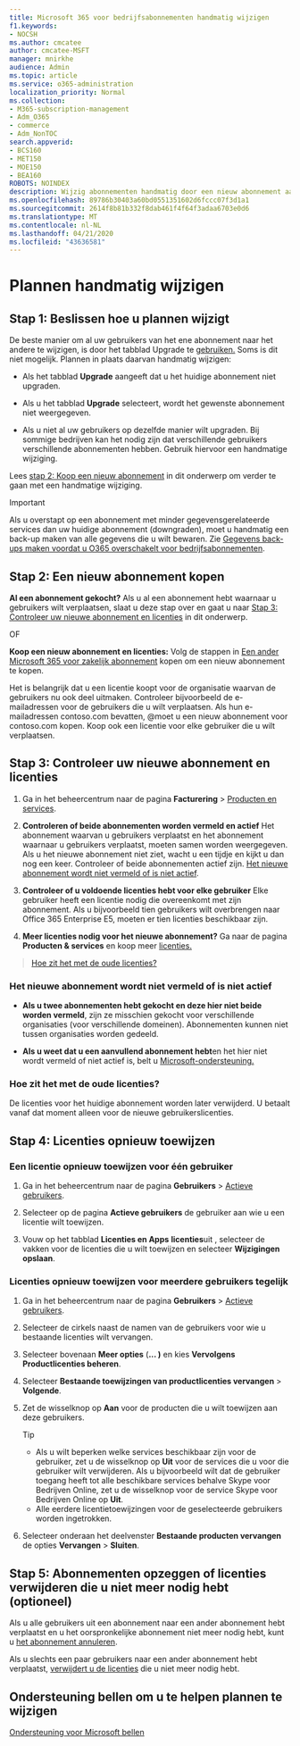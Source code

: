 ```yaml
---
title: Microsoft 365 voor bedrijfsabonnementen handmatig wijzigen
f1.keywords:
- NOCSH
ms.author: cmcatee
author: cmcatee-MSFT
manager: mnirkhe
audience: Admin
ms.topic: article
ms.service: o365-administration
localization_priority: Normal
ms.collection:
- M365-subscription-management
- Adm_O365
- commerce
- Adm_NonTOC
search.appverid:
- BCS160
- MET150
- MOE150
- BEA160
ROBOTS: NOINDEX
description: Wijzig abonnementen handmatig door een nieuw abonnement aan te schaffen en ervoor te zorgen dat beide abonnementen worden vermeld en actief.
ms.openlocfilehash: 89786b30403a60bd0551351602d6fccc07f3d1a1
ms.sourcegitcommit: 2614f8b81b332f8dab461f4f64f3adaa6703e0d6
ms.translationtype: MT
ms.contentlocale: nl-NL
ms.lasthandoff: 04/21/2020
ms.locfileid: "43636581"
---
```

# <a name="change-plans-manually"></a>Plannen handmatig wijzigen

## <a name="step-1-decide-how-to-change-plans"></a>Stap 1: Beslissen hoe u plannen wijzigt

De beste manier om al uw gebruikers van het ene abonnement naar het andere te wijzigen, is door het tabblad Upgrade te [gebruiken.](upgrade-to-different-plan.md) Soms is dit niet mogelijk. Plannen in plaats daarvan handmatig wijzigen:

- Als het tabblad **Upgrade** aangeeft dat u het huidige abonnement niet upgraden.

- Als u het tabblad **Upgrade** selecteert, wordt het gewenste abonnement niet weergegeven.

- Als u niet al uw gebruikers op dezelfde manier wilt upgraden. Bij sommige bedrijven kan het nodig zijn dat verschillende gebruikers verschillende abonnementen hebben. Gebruik hiervoor een handmatige wijziging.

Lees [stap 2: Koop een nieuw abonnement](#step-2-buy-a-new-subscription) in dit onderwerp om verder te gaan met een handmatige wijziging.

> [!IMPORTANT]
> Als u overstapt op een abonnement met minder gegevensgerelateerde services dan uw huidige abonnement (downgraden), moet u handmatig een back-up maken van alle gegevens die u wilt bewaren. Zie [Gegevens back-ups maken voordat u O365 overschakelt voor bedrijfsabonnementen](back-up-data-before-switching-plans.md).

## <a name="step-2-buy-a-new-subscription"></a>Stap 2: Een nieuw abonnement kopen

**Al een abonnement gekocht?** Als u al een abonnement hebt waarnaar u gebruikers wilt verplaatsen, slaat u deze stap over en gaat u naar [Stap 3: Controleer uw nieuwe abonnement en licenties](#step-3-check-your-new-subscription-and-licenses) in dit onderwerp.

OF

**Koop een nieuw abonnement en licenties:** Volg de stappen in [Een ander Microsoft 365 voor zakelijk abonnement](../buy-another-subscription.md) kopen om een nieuw abonnement te kopen.

Het is belangrijk dat u een licentie koopt voor de organisatie waarvan de gebruikers nu ook deel uitmaken. Controleer bijvoorbeeld de e-mailadressen voor de gebruikers die u wilt verplaatsen. Als hun e-mailadressen contoso.com bevatten, \@moet u een nieuw abonnement voor contoso.com kopen.
Koop ook een licentie voor elke gebruiker die u wilt verplaatsen.

## <a name="step-3-check-your-new-subscription-and-licenses"></a>Stap 3: Controleer uw nieuwe abonnement en licenties

1. Ga in het beheercentrum naar de pagina **Facturering** \> <a href="https://go.microsoft.com/fwlink/p/?linkid=842054" target="_blank">Producten en services</a>.

2. **Controleren of beide abonnementen worden vermeld en actief** Het abonnement waarvan u gebruikers verplaatst en het abonnement waarnaar u gebruikers verplaatst, moeten samen worden weergegeven. Als u het nieuwe abonnement niet ziet, wacht u een tijdje en kijkt u dan nog een keer. Controleer of beide abonnementen actief zijn. [Het nieuwe abonnement wordt niet vermeld of is niet actief](#the-new-subscription-isnt-listed-or-isnt-active).

3. **Controleer of u voldoende licenties hebt voor elke gebruiker** Elke gebruiker heeft een licentie nodig die overeenkomt met zijn abonnement. Als u bijvoorbeeld tien gebruikers wilt overbrengen naar Office 365 Enterprise E5, moeten er tien licenties beschikbaar zijn.

4. **Meer licenties nodig voor het nieuwe abonnement?**
   Ga naar de pagina **Producten & services** en koop meer [licenties.](../licenses/buy-licenses.md)

> [Hoe zit het met de oude licenties?](#what-about-the-old-licenses)

### <a name="the-new-subscription-isnt-listed-or-isnt-active"></a>Het nieuwe abonnement wordt niet vermeld of is niet actief

- **Als u twee abonnementen hebt gekocht en deze hier niet beide worden vermeld**, zijn ze misschien gekocht voor verschillende organisaties (voor verschillende domeinen). Abonnementen kunnen niet tussen organisaties worden gedeeld.

- **Als u weet dat u een aanvullend abonnement hebt**en het hier niet wordt vermeld of niet actief is, belt u [Microsoft-ondersteuning.](../../admin/contact-support-for-business-products.md)

### <a name="what-about-the-old-licenses"></a>Hoe zit het met de oude licenties?

De licenties voor het huidige abonnement worden later verwijderd. U betaalt vanaf dat moment alleen voor de nieuwe gebruikerslicenties.

## <a name="step-4-reassign-licenses"></a>Stap 4: Licenties opnieuw toewijzen

### <a name="reassign-a-license-for-one-user"></a>Een licentie opnieuw toewijzen voor één gebruiker

1. Ga in het beheercentrum naar de pagina **Gebruikers** \> <a href="https://go.microsoft.com/fwlink/p/?linkid=834822" target="_blank">Actieve gebruikers</a>.

2. Selecteer op de pagina **Actieve gebruikers** de gebruiker aan wie u een licentie wilt toewijzen.

3. Vouw op het tabblad **Licenties en Apps** **licenties**uit , selecteer de vakken voor de licenties die u wilt toewijzen en selecteer **Wijzigingen opslaan**.

### <a name="reassign-licenses-for-multiple-users-at-once"></a>Licenties opnieuw toewijzen voor meerdere gebruikers tegelijk

1. Ga in het beheercentrum naar de pagina **Gebruikers** \> <a href="https://go.microsoft.com/fwlink/p/?linkid=834822" target="_blank">Actieve gebruikers</a>.

2. Selecteer de cirkels naast de namen van de gebruikers voor wie u bestaande licenties wilt vervangen.

3. Selecteer bovenaan **Meer opties** (**... )** en kies **Vervolgens Productlicenties beheren**.

4. Selecteer **Bestaande toewijzingen van productlicenties vervangen** \> **Volgende**.

5. Zet de wisselknop op **Aan** voor de producten die u wilt toewijzen aan deze gebruikers.

    > [!TIP]
    > - Als u wilt beperken welke services beschikbaar zijn voor de gebruiker, zet u de wisselknop op **Uit** voor de services die u voor die gebruiker wilt verwijderen. Als u bijvoorbeeld wilt dat de gebruiker toegang heeft tot alle beschikbare services behalve Skype voor Bedrijven Online, zet u de wisselknop voor de service Skype voor Bedrijven Online op **Uit**.
    > - Alle eerdere licentietoewijzingen voor de geselecteerde gebruikers worden ingetrokken.

6. Selecteer onderaan het deelvenster **Bestaande producten vervangen** de opties **Vervangen** \> **Sluiten**.

## <a name="step-5-cancel-subscriptions-or-remove-licenses-that-you-no-longer-need-optional"></a>Stap 5: Abonnementen opzeggen of licenties verwijderen die u niet meer nodig hebt (optioneel)

Als u alle gebruikers uit een abonnement naar een ander abonnement hebt verplaatst en u het oorspronkelijke abonnement niet meer nodig hebt, kunt u [het abonnement annuleren](cancel-your-subscription.md).

Als u slechts een paar gebruikers naar een ander abonnement hebt verplaatst, [verwijdert u de licenties](../licenses/remove-licenses-from-subscription.md) die u niet meer nodig hebt.

## <a name="call-support-to-help-you-change-plans"></a>Ondersteuning bellen om u te helpen plannen te wijzigen
[Ondersteuning voor Microsoft bellen](../../admin/contact-support-for-business-products.md)